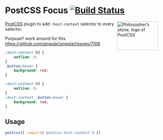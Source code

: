 # PostCSS Focus [![Build Status][ci-img]][ci]

<img align="right" width="135" height="95"
     title="Philosopher’s stone, logo of PostCSS"
     src="http://postcss.github.io/postcss/logo-leftp.svg">

[PostCSS] plugin to add `:host-context` selector to every selector.

Purpose? work around for this https://github.com/angular/angular/issues/7108

[PostCSS]:                    https://github.com/postcss/postcss
[ci-img]:                     https://travis-ci.org/postcss/postcss-focus.svg
[ci]:                         https://travis-ci.org/postcss/postcss-focus


```css
:host-context h3 {
    outline: 0;
}
.button:hover {
    background: red;
}
```

```css
:host-context h3 {
    outline: 0;
}
:host-context .button:hover {
    background: red;
}
```

## Usage

```js
postcss([ require('postcss-host-context') ])
```
